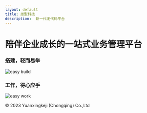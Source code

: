 ```yaml
---
layout: default
title: 原型科技
description:  新一代无代码平台
---
```


# 陪伴企业成长的一站式业务管理平台

### 搭建，轻而易举

![easy build](https://file.qingflow.com/official-page/index/customer-case/production-manage.png)

### 工作，得心应手

![easy work](https://file.qingflow.com/official-page/index/customer-case/engineer-manage2.0.png)

© 2023 Yuanxingkeji (Chongqing) Co.,Ltd
